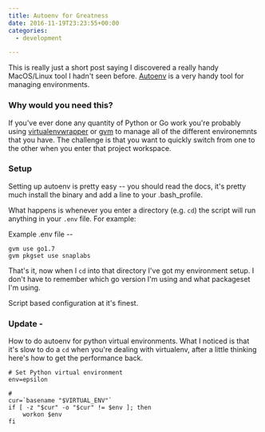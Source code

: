 ```yaml
---
title: Autoenv for Greatness
date: 2016-11-19T23:23:55+00:00
categories:
  - development

---
```


This is really just a short post saying I discovered a really handy MacOS/Linux tool I hadn't seen before. [Autoenv](https://github.com/kennethreitz/autoenv) is a very handy tool for managing environments.

### Why would you need this?

If you've ever done any quantity of Python or Go work you're probably using [virtualenvwrapper](https://pypi.python.org/pypi/virtualenvwrapper) or [gvm](https://github.com/moovweb/gvm) to manage all of the different environemnts that you have. The challenge is that you want to quickly switch from one to the other when you enter that project workspace.

### Setup

Setting up autoenv is pretty easy -- you should read the docs, it's pretty much install the binary and add a line to your .bash_profile.

What happens is whenever you enter a directory (e.g. `cd`) the script will run anything in your `.env` file. For example:

Example .env file -- 

    gvm use go1.7
    gvm pkgset use snaplabs

That's it, now when I `cd` into that directory I've got my environment setup. I don't have to remember which go version I'm using and what packageset I'm using.

Script based configuration at it's finest.

### Update -

How to do autoenv for python virtual environments. What I noticed is that it's slow to do a `cd` when you're dealing with virtualenv, after a little thinking here's how to get the performance back.

    # Set Python virtual environment
    env=epsilon

    #
    cur=`basename "$VIRTUAL_ENV"`
    if [ -z "$cur" -o "$cur" != $env ]; then
        workon $env
    fi
